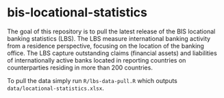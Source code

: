 
# bis-locational-statistics


The goal of this repository is to pull the latest release of the BIS locational banking statistics (LBS). The LBS measure international banking activity from a residence perspective, focusing on the location of the banking office. The LBS capture outstanding claims (financial assets) and liabilities of internationally active banks located in reporting countries on counterparties residing in more than 200 countries.

To pull the data simply run `R/lbs-data-pull.R` which outputs `data/locational-statistics.xlsx`.

